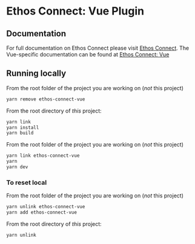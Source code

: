 # Ethos Connect: Vue Plugin

## Documentation

For full documentation on Ethos Connect please visit [Ethos Connect](https://ethoswallet.xyz/dev). The Vue-specific documentation can be found at [Ethos Connect: Vue](https://docs.ethoswallet.xyz/example-vue-app)

## Running locally

From the root folder of the project you are working on (*not* this project)

```bash
yarn remove ethos-connect-vue
```

From the root directory of *this* project:

```bash
yarn link
yarn install
yarn build
```

From the root folder of the project you are working on (*not* this project)

```bash
yarn link ethos-connect-vue
yarn
yarn dev
```

### To reset local

From the root folder of the project you are working on (*not* this project)

```bash
yarn unlink ethos-connect-vue
yarn add ethos-connect-vue
```

From the root directory of *this* project:

```bash
yarn unlink
```
